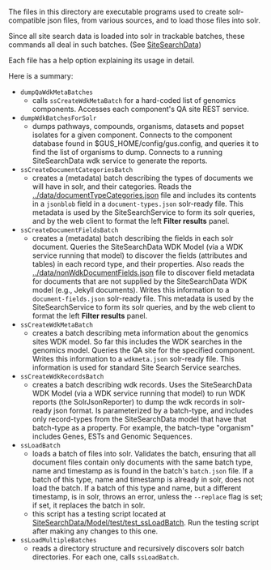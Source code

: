 The files in this directory are executable programs used to create solr-compatible json files, from various sources, and to load those files into solr. 

Since all site search data is loaded into solr in trackable batches, these commands all deal in such batches. (See [SiteSearchData](../../../..))

Each file has a help option explaining its usage in detail.

Here is a summary:
* `dumpQaWdkMetaBatches`
  * calls `ssCreateWdkMetaBatch` for a hard-coded list of genomics components.  Accesses each component's QA site REST service.
* `dumpWdkBatchesForSolr`
  * dumps pathways, compounds, organisms, datasets and popset isolates for a given component.  Connects to the component database found in $GUS_HOME/config/gus.config, and queries it to find the list of organisms to dump.  Connects to a running SiteSearchData wdk service to generate the reports.
* `ssCreateDocumentCategoriesBatch`
  * creates a (metadata) batch describing the types of documents we will have in solr, and their categories.  Reads the [../data/documentTypeCategories.json](../data/documentTypeCategories.json) file and includes its contents in a `jsonblob` field in a `document-types.json` solr-ready file.  This metadata is used by the SiteSearchService to form its solr queries, and by the web client to format the left **Filter results** panel.
* `ssCreateDocumentFieldsBatch`
  * creates a (metadata) batch describing the fields in each solr document.  Queries the SiteSearchData WDK Model (via a WDK service running that model) to discover the fields (attributes and tables) in each record type, and their properties.  Also reads the [../data/nonWdkDocumentFields.json](../data/nonWdkDocumentFields.json) file to discover field metadata for documents that are not supplied by the SiteSearchData WDK model (e.g., Jekyll documents).  Writes this information to a `document-fields.json` solr-ready file.  This metadata is used by the SiteSearchService to form its solr queries, and by the web client to format the left **Filter results** panel.
* `ssCreateWdkMetaBatch`
  * creates a batch describing meta information about the genomics sites WDK model.  So far this includes the WDK searches in the genomics model.  Queries the QA site for the specified component.  Writes this information to a `wdkmeta.json` solr-ready file.  This information is used for standard Site Search Service searches.
* `ssCreateWdkRecordsBatch`
  * creates a batch describing wdk records.  Uses the SiteSearchData WDK Model (via a WDK service running that model) to run WDK reports (the SolrJsonReporter) to dump the wdk records in solr-ready json format.  Is parameterized by a batch-type, and includes only record-types from the SiteSearchData model that have that batch-type as a property.  For example, the batch-type "organism" includes Genes, ESTs and Genomic Sequences.
* `ssLoadBatch`
  * loads a batch of files into solr.  Validates the batch, ensuring that all document files contain only documents with the same batch type, name and timestamp as is found in the batch's `batch.json` file.  If a batch of this type, name and timestamp is already in solr, does not load the batch.  If a batch of this type and name, but a different timestamp, is in solr, throws an error, unless the `--replace` flag is set; if set, it replaces the batch in solr.
  * this script has a testing script located at [SiteSearchData/Model/test/test_ssLoadBatch](SiteSearchData/Model/test/test_ssLoadBatch). Run the testing script after making any changes to this one.
* `ssLoadMultipleBatches`
  * reads a directory structure and recursively discovers solr batch directories.  For each one, calls `ssLoadBatch`.
